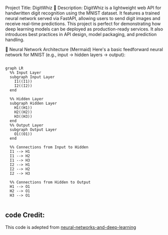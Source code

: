 Project Title: DigitWhiz
📄 Description:
DigitWhiz is a lightweight web API for handwritten digit recognition using the MNIST dataset. It features a trained neural network served via FastAPI, allowing users to send digit images and receive real-time predictions. This project is perfect for demonstrating how deep learning models can be deployed as production-ready services. It also introduces best practices in API design, model packaging, and prediction handling.

🧠 Neural Network Architecture (Mermaid)
Here's a basic feedforward neural network for MNIST (e.g., input → hidden layers → output):



```mermaid

graph LR
  %% Input Layer
  subgraph Input Layer
    I1((I1))
    I2((I2))
  end

  %% Hidden Layer
  subgraph Hidden Layer
    H1((H1))
    H2((H2))
    H3((H3))
  end
  %% Output Layer
  subgraph Output Layer
    O1((O1))
  end

  %% Connections from Input to Hidden
  I1 --> H1
  I1 --> H2
  I1 --> H3
  I2 --> H1
  I2 --> H2
  I2 --> H3

  %% Connections from Hidden to Output
  H1 --> O1
  H2 --> O1
  H3 --> O1


```

## code Credit:
This code is adepted from [neural-networks-and-deep-learning](https://github.com/unexploredtest/neural-networks-and-deep-learning/)